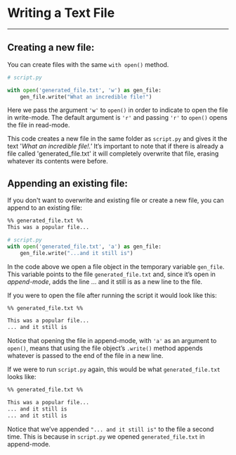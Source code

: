 # Writing a Text File 
---
## Creating a new file:
You can create files with the same `with open()` method.
```python
# script.py

with open('generated_file.txt', 'w') as gen_file:
	gen_file.write("What an incredible file!")
```

Here we pass the argument `'w'` to `open()` in order to indicate to open the file in write-mode. The default argument is `'r'` and passing `'r'` to `open()` opens the file in read-mode.

This code creates a new file in the same folder as `script.py` and gives it the text '*What an incredible file!.'*
It’s important to note that if there is already a file called 'generated_file.txt' it will completely overwrite that file, erasing whatever its contents were before. <br>

## Appending an existing file:
If you don't want to overwrite and existing file or create a new file, you can append to an existing file:
```txt
%% generated_file.txt %%
This was a popular file...
```

```python
# script.py
with open('generated_file.txt', 'a') as gen_file:
	gen_file.write("...and it still is")
```

In the code above we open a file object in the temporary variable `gen_file`. 
This variable points to the file `generated_file.txt` and, since it’s open in *append-mode*, adds the line ... and it still is as a new line to the file. 

If you were to open the file after running the script it would look like this:
```txt
%% generated_file.txt %%

This was a popular file...
... and it still is
```
Notice that opening the file in append-mode, with `'a'` as an argument to `open()`, means that using the file object’s `.write()` method appends whatever is passed to the end of the file in a new line. 

If we were to run `script.py` again, this would be what `generated_file.txt` looks like:
```txt
%% generated_file.txt %%

This was a popular file...
... and it still is
... and it still is
```
Notice that we’ve appended `"... and it still is"` to the file a second time. 
This is because in `script.py` we opened `generated_file.txt` in append-mode.